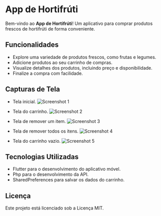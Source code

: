 # App de Hortifrúti

Bem-vindo ao **App de Hortifrúti**! Um aplicativo para comprar produtos frescos de hortifrúti de forma conveniente.

## Funcionalidades

- Explore uma variedade de produtos frescos, como frutas e legumes.
- Adicione produtos ao seu carrinho de compras.
- Visualize detalhes dos produtos, incluindo preço e disponibilidade.
- Finalize a compra com facilidade.

## Capturas de Tela

- Tela inicial.
![Screenshot 1](screenshots/1.png)

- Tela do carrinho.
![Screenshot 2](screenshots/2.png)

- Tela de remover um item.
![Screenshot 3](screenshots/3.png)

- Tela de remover todos os itens.
![Screenshot 4](screenshots/4.png)

- Tela do carrinho vazio.
![Screenshot 5](screenshots/5.png)

## Tecnologias Utilizadas

- Flutter para o desenvolvimento do aplicativo móvel.
- Php para o desenvolvimento da API.
- SharedPreferences para salvar os dados do carrinho.

## Licença

Este projeto está licenciado sob a Licença MIT.
